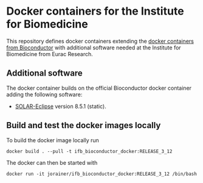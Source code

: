 # Docker containers for the Institute for Biomedicine

This repository defines docker containers extending the [docker containers from
Bioconductor](https://github.com/Bioconductor/bioconductor_docker) with
additional software needed at the Institute for Biomedicine from Eurac Research.

## Additional software

The docker container builds on the official Bioconductor docker container adding
the following software:

- [SOLAR-Eclipse](http://solar-eclipse-genetics.org/downloads.html) version
  8.5.1 (static).

## Build and test the docker images locally

To build the docker image locally run

```
docker build . --pull -t ifb_bioconductor_docker:RELEASE_3_12
```

The docker can then be started with

```
docker run -it jorainer/ifb_bioconductor_docker:RELEASE_3_12 /bin/bash
```
